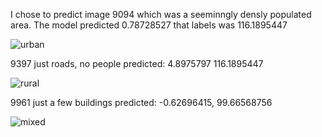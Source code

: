 I chose to predict image 9094 which was a seeminngly densly populated area. The model predicted 0.78728527 that labels was 116.1895447

![urban](https://user-images.githubusercontent.com/67922294/88574469-61f93e80-d010-11ea-8f13-14c40f35a1b0.png)

9397 just roads, no people predicted: 4.8975797 116.1895447

![rural](https://user-images.githubusercontent.com/67922294/88574920-13986f80-d011-11ea-9ded-730a9d747084.png)

9961 just a few buildings predicted: -0.62696415, 99.66568756

![mixed](https://user-images.githubusercontent.com/67922294/88575519-00d26a80-d012-11ea-9dda-6e85f5bf077d.png)
